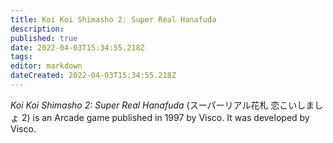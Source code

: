 ```yaml
---
title: Koi Koi Shimasho 2: Super Real Hanafuda
description: 
published: true
date: 2022-04-03T15:34:55.218Z
tags: 
editor: markdown
dateCreated: 2022-04-03T15:34:55.218Z
---
```


_Koi Koi Shimasho 2: Super Real Hanafuda_ (<span lang='ja'>スーパーリアル花札 恋こいしましょ 2</span>) is an Arcade game published in 1997 by Visco.
It was developed by Visco.